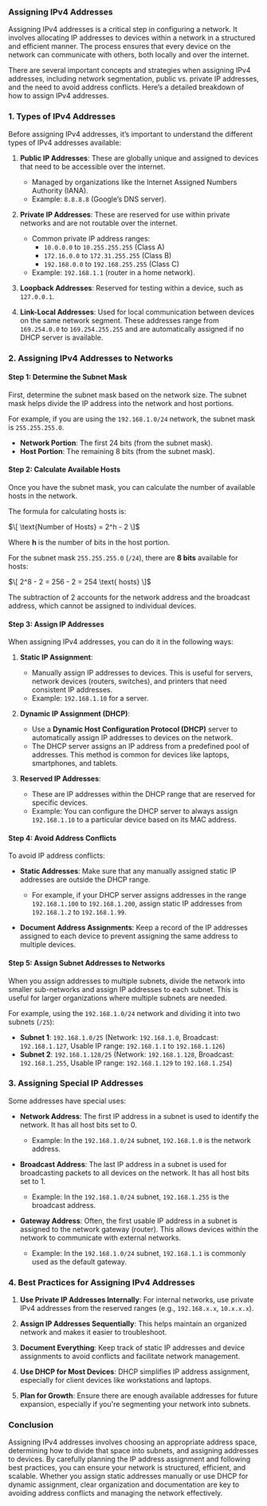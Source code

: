### **Assigning IPv4 Addresses**

Assigning IPv4 addresses is a critical step in configuring a network. It involves allocating IP addresses to devices within a network in a structured and efficient manner. The process ensures that every device on the network can communicate with others, both locally and over the internet.

There are several important concepts and strategies when assigning IPv4 addresses, including network segmentation, public vs. private IP addresses, and the need to avoid address conflicts. Here’s a detailed breakdown of how to assign IPv4 addresses.

### **1. Types of IPv4 Addresses**

Before assigning IPv4 addresses, it’s important to understand the different types of IPv4 addresses available:

1. **Public IP Addresses**: These are globally unique and assigned to devices that need to be accessible over the internet.
   - Managed by organizations like the Internet Assigned Numbers Authority (IANA).
   - Example: `8.8.8.8` (Google’s DNS server).

2. **Private IP Addresses**: These are reserved for use within private networks and are not routable over the internet.
   - Common private IP address ranges:
     - `10.0.0.0` to `10.255.255.255` (Class A)
     - `172.16.0.0` to `172.31.255.255` (Class B)
     - `192.168.0.0` to `192.168.255.255` (Class C)
   - Example: `192.168.1.1` (router in a home network).

3. **Loopback Addresses**: Reserved for testing within a device, such as `127.0.0.1`.

4. **Link-Local Addresses**: Used for local communication between devices on the same network segment. These addresses range from `169.254.0.0` to `169.254.255.255` and are automatically assigned if no DHCP server is available.

### **2. Assigning IPv4 Addresses to Networks**

#### **Step 1: Determine the Subnet Mask**

First, determine the subnet mask based on the network size. The subnet mask helps divide the IP address into the network and host portions.

For example, if you are using the `192.168.1.0/24` network, the subnet mask is `255.255.255.0`.

- **Network Portion**: The first 24 bits (from the subnet mask).
- **Host Portion**: The remaining 8 bits (from the subnet mask).

#### **Step 2: Calculate Available Hosts**

Once you have the subnet mask, you can calculate the number of available hosts in the network.

The formula for calculating hosts is:

$\[
\text{Number of Hosts} = 2^h - 2
\]$

Where **h** is the number of bits in the host portion.

For the subnet mask `255.255.255.0` (`/24`), there are **8 bits** available for hosts:

$\[
2^8 - 2 = 256 - 2 = 254 \text{ hosts}
\]$

The subtraction of 2 accounts for the network address and the broadcast address, which cannot be assigned to individual devices.

#### **Step 3: Assign IP Addresses**

When assigning IPv4 addresses, you can do it in the following ways:

1. **Static IP Assignment**:
   - Manually assign IP addresses to devices. This is useful for servers, network devices (routers, switches), and printers that need consistent IP addresses.
   - Example: `192.168.1.10` for a server.

2. **Dynamic IP Assignment (DHCP)**:
   - Use a **Dynamic Host Configuration Protocol (DHCP)** server to automatically assign IP addresses to devices on the network.
   - The DHCP server assigns an IP address from a predefined pool of addresses. This method is common for devices like laptops, smartphones, and tablets.

3. **Reserved IP Addresses**:
   - These are IP addresses within the DHCP range that are reserved for specific devices.
   - Example: You can configure the DHCP server to always assign `192.168.1.10` to a particular device based on its MAC address.

#### **Step 4: Avoid Address Conflicts**

To avoid IP address conflicts:
- **Static Addresses**: Make sure that any manually assigned static IP addresses are outside the DHCP range.
  - For example, if your DHCP server assigns addresses in the range `192.168.1.100` to `192.168.1.200`, assign static IP addresses from `192.168.1.2` to `192.168.1.99`.
  
- **Document Address Assignments**: Keep a record of the IP addresses assigned to each device to prevent assigning the same address to multiple devices.

#### **Step 5: Assign Subnet Addresses to Networks**

When you assign addresses to multiple subnets, divide the network into smaller sub-networks and assign IP addresses to each subnet. This is useful for larger organizations where multiple subnets are needed.

For example, using the `192.168.1.0/24` network and dividing it into two subnets (`/25`):

- **Subnet 1**: `192.168.1.0/25` (Network: `192.168.1.0`, Broadcast: `192.168.1.127`, Usable IP range: `192.168.1.1` to `192.168.1.126`)
- **Subnet 2**: `192.168.1.128/25` (Network: `192.168.1.128`, Broadcast: `192.168.1.255`, Usable IP range: `192.168.1.129` to `192.168.1.254`)

### **3. Assigning Special IP Addresses**

Some addresses have special uses:

- **Network Address**: The first IP address in a subnet is used to identify the network. It has all host bits set to 0.
  - Example: In the `192.168.1.0/24` subnet, `192.168.1.0` is the network address.

- **Broadcast Address**: The last IP address in a subnet is used for broadcasting packets to all devices on the network. It has all host bits set to 1.
  - Example: In the `192.168.1.0/24` subnet, `192.168.1.255` is the broadcast address.

- **Gateway Address**: Often, the first usable IP address in a subnet is assigned to the network gateway (router). This allows devices within the network to communicate with external networks.
  - Example: In the `192.168.1.0/24` subnet, `192.168.1.1` is commonly used as the default gateway.

### **4. Best Practices for Assigning IPv4 Addresses**

1. **Use Private IP Addresses Internally**: For internal networks, use private IPv4 addresses from the reserved ranges (e.g., `192.168.x.x`, `10.x.x.x`).

2. **Assign IP Addresses Sequentially**: This helps maintain an organized network and makes it easier to troubleshoot.

3. **Document Everything**: Keep track of static IP addresses and device assignments to avoid conflicts and facilitate network management.

4. **Use DHCP for Most Devices**: DHCP simplifies IP address assignment, especially for client devices like workstations and laptops.

5. **Plan for Growth**: Ensure there are enough available addresses for future expansion, especially if you're segmenting your network into subnets.

### **Conclusion**

Assigning IPv4 addresses involves choosing an appropriate address space, determining how to divide that space into subnets, and assigning addresses to devices. By carefully planning the IP address assignment and following best practices, you can ensure your network is structured, efficient, and scalable. Whether you assign static addresses manually or use DHCP for dynamic assignment, clear organization and documentation are key to avoiding address conflicts and managing the network effectively.
